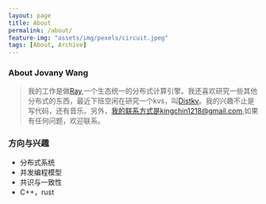 ```yaml
---
layout: page
title: About
permalink: /about/
feature-img: "assets/img/pexels/circuit.jpeg"
tags: [About, Archive]
---
```



### About Jovany Wang
> 我的工作是做[Ray](https://github.com/ray-project/ray),一个生态统一的分布式计算引擎。我还喜欢研究一些其他分布式的东西，最近下班空闲在研究一个kvs，叫[Distkv](https://github.com/dst-project/distkv)。我的兴趣不止是写代码，还有音乐。另外，我的联系方式是kingchin1218@gmail.com,如果有任何问题，欢迎联系。

### 方向与兴趣
* 分布式系统
* 并发编程模型
* 共识与一致性
* C++，rust
